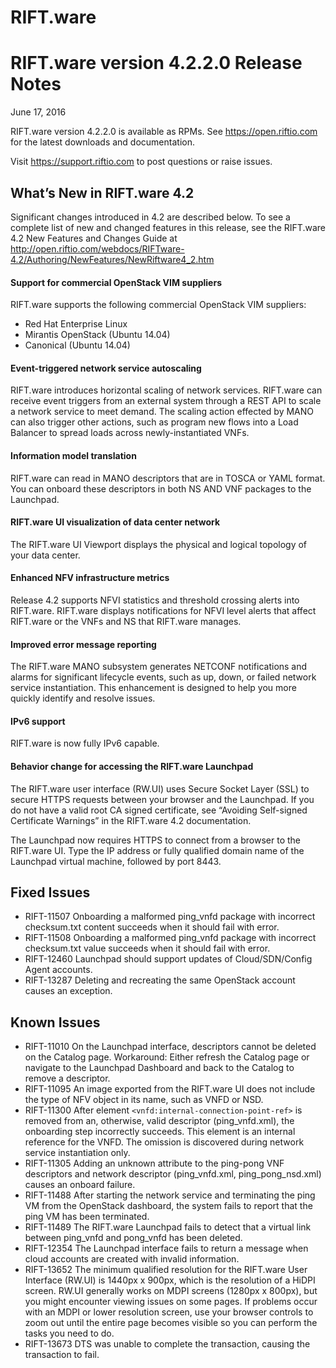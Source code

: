 RIFT.ware
=========

# RIFT.ware version 4.2.2.0 Release Notes
June 17, 2016

RIFT.ware version 4.2.2.0 is available as RPMs. See https://open.riftio.com for the latest downloads and documentation. 

Visit https://support.riftio.com to post questions or raise issues.

## What’s New in RIFT.ware 4.2
Significant changes introduced in 4.2 are described below. To see a complete list of new and changed features in this release, see the RIFT.ware 4.2 New Features and Changes Guide at http://open.riftio.com/webdocs/RIFTware-4.2/Authoring/NewFeatures/NewRiftware4_2.htm

#### Support for commercial OpenStack VIM suppliers
RIFT.ware supports the following commercial OpenStack VIM suppliers:
- Red Hat Enterprise Linux
- Mirantis OpenStack (Ubuntu 14.04)
- Canonical (Ubuntu 14.04)

#### Event-triggered network service autoscaling
RIFT.ware introduces horizontal scaling of network services. RIFT.ware can receive event triggers from an external system through a REST API to scale a network service to meet demand. The scaling action effected by MANO can also trigger other actions, such as program new flows into a Load Balancer to spread loads across newly-instantiated VNFs.

#### Information model translation
RIFT.ware can read in MANO descriptors that are in TOSCA or YAML format. You can onboard these descriptors in both NS AND VNF packages to the Launchpad.

#### RIFT.ware UI visualization of data center network
The RIFT.ware UI Viewport displays the physical and logical topology of your data center.

#### Enhanced NFV infrastructure metrics
Release 4.2 supports NFVI statistics and threshold crossing alerts into RIFT.ware. RIFT.ware displays notifications for NFVI level alerts that affect RIFT.ware or the VNFs and NS that RIFT.ware manages.

#### Improved error message reporting
The RIFT.ware MANO subsystem generates NETCONF notifications and alarms for significant lifecycle events, such as up, down, or failed network service instantiation. This enhancement is designed to help you more quickly identify and resolve issues.

#### IPv6 support
RIFT.ware is now fully IPv6 capable.

#### Behavior change for accessing the RIFT.ware Launchpad
The RIFT.ware user interface (RW.UI) uses Secure Socket Layer (SSL) to secure HTTPS requests between your browser and the Launchpad. If you do not have a valid root CA signed certificate, see “Avoiding Self-signed Certificate Warnings” in the RIFT.ware 4.2 documentation.

The Launchpad now requires HTTPS to connect from a browser to the RIFT.ware UI. Type the IP address or fully qualified domain name of the Launchpad virtual machine, followed by port 8443. 



## Fixed Issues
* RIFT-11507  Onboarding a malformed ping_vnfd package with incorrect checksum.txt content succeeds when it should fail with error. 
* RIFT-11508  Onboarding a malformed ping_vnfd package with incorrect checksum.txt value succeeds when it should fail with error. 
* RIFT-12460  Launchpad should support updates of Cloud/SDN/Config Agent accounts.
* RIFT-13287  Deleting and recreating the same OpenStack account causes an exception.


## Known Issues
* RIFT-11010  On the Launchpad interface, descriptors cannot be deleted on the Catalog page. Workaround: Either refresh the Catalog page or navigate to the Launchpad Dashboard and back to the Catalog to remove a descriptor.
* RIFT-11095  An image exported from the RIFT.ware UI does not include the type of NFV object in its name, such as VNFD or NSD.
* RIFT-11300  After element `<vnfd:internal-connection-point-ref>` is removed from an, otherwise, valid descriptor (ping_vnfd.xml), the onboarding step incorrectly succeeds. This element is an internal reference for the VNFD. The omission is discovered during network service instantiation only. 
* RIFT-11305  Adding an unknown attribute to the ping-pong VNF descriptors and network descriptor (ping_vnfd.xml, ping_pong_nsd.xml) causes an onboard failure.
* RIFT-11488  After starting the network service and terminating the ping VM from the OpenStack dashboard, the system fails to report that the ping VM has been terminated.
* RIFT-11489  The RIFT.ware Launchpad fails to detect that a virtual link between ping_vnfd and pong_vnfd has been deleted.
* RIFT-12354  The Launchpad interface fails to return a message when cloud accounts are created with invalid information.
* RIFT-13652  The minimum qualified resolution for the RIFT.ware User Interface (RW.UI) is 1440px x 900px, which is the resolution of a HiDPI screen. RW.UI generally works on MDPI screens (1280px x 800px), but you might encounter viewing issues on some pages. If problems occur with an MDPI or lower resolution screen, use your browser controls to zoom out until the entire page becomes visible so you can perform the tasks you need to do.
* RIFT-13673 DTS was unable to complete the transaction, causing the transaction to fail.
